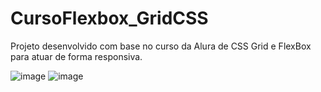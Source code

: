 # CursoFlexbox_GridCSS
 Projeto desenvolvido com base no curso da Alura de CSS Grid e FlexBox para atuar de forma responsiva.

![image](https://user-images.githubusercontent.com/76953726/228322856-3a5fa03d-1ce4-4956-a518-f4403ac2bce9.png)
![image](https://user-images.githubusercontent.com/76953726/228322985-47575147-d953-4c79-a88e-195bb3ffd9a3.png)
